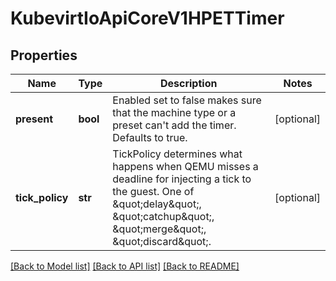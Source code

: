 # KubevirtIoApiCoreV1HPETTimer

## Properties
Name | Type | Description | Notes
------------ | ------------- | ------------- | -------------
**present** | **bool** | Enabled set to false makes sure that the machine type or a preset can&#39;t add the timer. Defaults to true. | [optional] 
**tick_policy** | **str** | TickPolicy determines what happens when QEMU misses a deadline for injecting a tick to the guest. One of \&quot;delay\&quot;, \&quot;catchup\&quot;, \&quot;merge\&quot;, \&quot;discard\&quot;. | [optional] 

[[Back to Model list]](../README.md#documentation-for-models) [[Back to API list]](../README.md#documentation-for-api-endpoints) [[Back to README]](../README.md)


